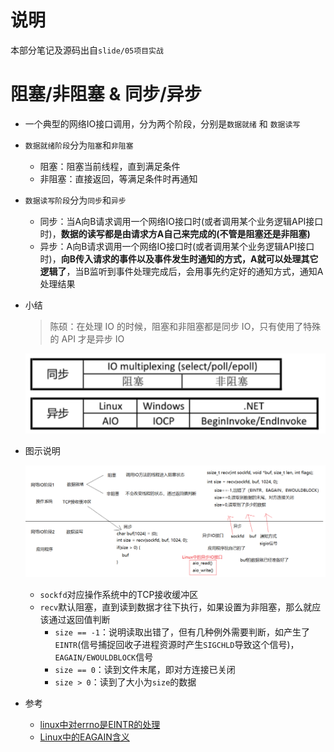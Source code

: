 # 说明

本部分笔记及源码出自`slide/05项目实战`

# 阻塞/非阻塞 & 同步/异步

- 一个典型的网络IO接口调用，分为两个阶段，分别是`数据就绪` 和 `数据读写`

- `数据就绪阶段`分为`阻塞`和`非阻塞`

  - 阻塞：阻塞当前线程，直到满足条件
  - 非阻塞：直接返回，等满足条件时再通知

- `数据读写阶段`分为`同步`和`异步`

  - 同步：当A向B请求调用一个网络IO接口时(或者调用某个业务逻辑API接口时)，**数据的读写都是由请求方A自己来完成的(不管是阻塞还是非阻塞)**
  - 异步：A向B请求调用一个网络IO接口时(或者调用某个业务逻辑API接口时)，**向B传入请求的事件以及事件发生时通知的方式，A就可以处理其它逻辑了**，当B监听到事件处理完成后，会用事先约定好的通知方式，通知A处理结果

- 小结

  > 陈硕：在处理 IO 的时候，阻塞和非阻塞都是同步 IO，只有使用了特殊的 API 才是异步 IO

  ![image-20211209185616260](05项目实战与总结/image-20211209185616260.png)

- 图示说明

  ![image-20211209185734047](05项目实战与总结/image-20211209185734047.png)

  - `sockfd`对应操作系统中的TCP接收缓冲区
  - `recv`默认阻塞，直到读到数据才往下执行，如果设置为非阻塞，那么就应该通过返回值判断
    - `size == -1`：说明读取出错了，但有几种例外需要判断，如产生了`EINTR`(信号捕捉回收子进程资源时产生`SIGCHLD`导致这个信号)，`EAGAIN/EWOULDBLOCK`信号
    - `size == 0`：读到文件末尾，即对方连接已关闭
    - `size > 0`：读到了大小为`size`的数据

- 参考

  - [linux中对errno是EINTR的处理](https://blog.csdn.net/hnlyyk/article/details/51444617)
  - [Linux中的EAGAIN含义](https://www.cnblogs.com/pigerhan/archive/2013/02/27/2935403.html)